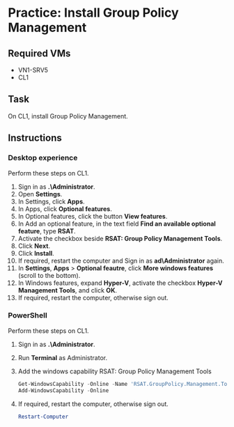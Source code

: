 # Practice: Install Group Policy Management

## Required VMs

* VN1-SRV5
* CL1

## Task

On CL1, install Group Policy Management.

## Instructions

### Desktop experience

Perform these steps on CL1.

1. Sign in as **.\Administrator**.
1. Open **Settings**.
1. In Settings, click **Apps**.
1. In Apps, click **Optional features**.
1. In Optional features, click the button **View features**.
1. In Add an optional feature, in the text field **Find an available optional feature**, type **RSAT**.
1. Activate the checkbox beside **RSAT: Group Policy Management Tools**.
1. Click **Next**.
1. Click **Install**.
1. If required, restart the computer and Sign in as **ad\Administrator** again.
1. In **Settings**, **Apps** > **Optional feautre**, click **More windows features** (scroll to the bottom).
1. In Windows features, expand **Hyper-V**, activate the checkbox **Hyper-V Management Tools**, and click **OK**.
1. If required, restart the computer, otherwise sign out.

### PowerShell

Perform these steps on CL1.

1. Sign in as **.\Administrator**.
1. Run **Terminal** as Administrator.
1. Add the windows capability RSAT: Group Policy Management Tools

    ````powershell
    Get-WindowsCapability -Online -Name 'RSAT.GroupPolicy.Management.Tools*' |
    Add-WindowsCapability -Online    
    ````

1. If required, restart the computer, otherwise sign out.

    ````powershell
    Restart-Computer
    ````
